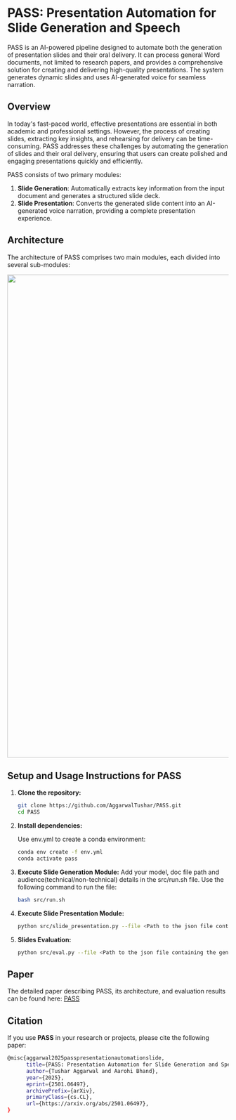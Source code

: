 # PASS: Presentation Automation for Slide Generation and Speech

PASS is an AI-powered pipeline designed to automate both the generation of presentation slides and their oral delivery. It can process general Word documents, not limited to research papers, and provides a comprehensive solution for creating and delivering high-quality presentations. The system generates dynamic slides and uses AI-generated voice for seamless narration.

## Overview

In today's fast-paced world, effective presentations are essential in both academic and professional settings. However, the process of creating slides, extracting key insights, and rehearsing for delivery can be time-consuming. PASS addresses these challenges by automating the generation of slides and their oral delivery, ensuring that users can create polished and engaging presentations quickly and efficiently.

PASS consists of two primary modules:

1. **Slide Generation**: Automatically extracts key information from the input document and generates a structured slide deck.
2. **Slide Presentation**: Converts the generated slide content into an AI-generated voice narration, providing a complete presentation experience.

## Architecture

The architecture of PASS comprises two main modules, each divided into several sub-modules:

<img src="https://github.com/user-attachments/assets/910fc4a9-a76c-427b-81d9-55156eaa91a1" width="1100" />


## Setup and Usage Instructions for PASS

1. **Clone the repository:**
   ```bash
   git clone https://github.com/AggarwalTushar/PASS.git
   cd PASS

2. **Install dependencies:**
   
    Use env.yml to create a conda environment:
   ```bash
   conda env create -f env.yml
   conda activate pass
   
3. **Execute Slide Generation Module:**
   Add your model, doc file path and audience(technical/non-technical) details in the src/run.sh file. Use the following command to run the file:
   ```bash
   bash src/run.sh
   
4. **Execute Slide Presentation Module:**
   ```bash
   python src/slide_presentation.py --file <Path to the json file containing the content before summarization - ({OUTPUT_DIR}/generations/{model}/content/{AUDIENCE_TYPE)_slide_content.json)>
   
5. **Slides Evaluation:**
   ```bash
   python src/eval.py --file <Path to the json file containing the generated slides - ({OUTPUT_DIR}/generations/{model}/content/{AUDIENCE_TYPE)_slides.json)> --type <Redundancy, Relevance, Coherence>

## Paper
The detailed paper describing PASS, its architecture, and evaluation results can be found here: [PASS](https://arxiv.org/abs/2501.06497)

## Citation
If you use **PASS** in your research or projects, please cite the following paper:

```bash
@misc{aggarwal2025passpresentationautomationslide,
      title={PASS: Presentation Automation for Slide Generation and Speech}, 
      author={Tushar Aggarwal and Aarohi Bhand},
      year={2025},
      eprint={2501.06497},
      archivePrefix={arXiv},
      primaryClass={cs.CL},
      url={https://arxiv.org/abs/2501.06497}, 
}
